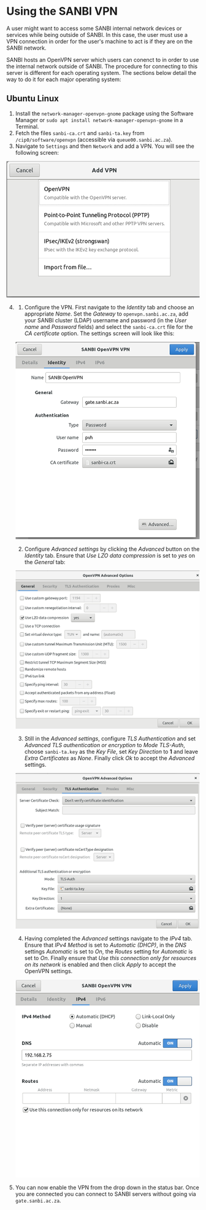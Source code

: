 # Using the SANBI VPN

A user might want to access some SANBI internal network devices or services while being outside of SANBI. In this case, the user must use a VPN connection in order for the user's machine to act is if they are on the SANBI network.

SANBI hosts an OpenVPN server which users can conenct to in order to use the internal network outside of SANBI. The procedure for connecting to this server is different for each operating system. The sections below detail the way to do it for each major operating system:

## Ubuntu Linux

1. Install the `network-manager-openvpn-gnome` package using the Software Manager or `sudo apt install network-manager-openvpn-gnome` in a Terminal.
2. Fetch the files `sanbi-ca.crt` and `sanbi-ta.key` from `/cip0/software/openvpn` (accessible via `queue00.sanbi.ac.za`).
3. Navigate to `Settings` and then `Network` and add a VPN. You will see the following screen:

![Add VPN Screen showing OpenVPN option](../_media/add_vpn_screen.png)

4. 
    1. Configure the VPN. First navigate to the *Identity* tab and choose an appropriate *Name*. Set the *Gateway* to `openvpn.sanbi.ac.za`, add your SANBI cluster (LDAP)
    username and password (in the *User name* and *Password* fields) and select the `sanbi-ca.crt` file for the *CA certificate* option. The settings screen will look
    like this:

    ![OpenVPN Identity Configuration screen](../_media/openvpn_identity_settings.png)

    2. Configure *Advanced settings* by clicking the *Advanced* button on the *Identity* tab. Ensure that *Use LZO data compression* is set to *yes* on the *General* tab:

    ![OpenVPN Advanced Settings General tab](../_media/openvpn_advanced_general.png)

    3. Still in the *Advanced settings*, configure *TLS Authentication* and set *Advanced TLS authentication or encryption* to *Mode* *TLS-Auth*, choose `sanbi-ta.key`
    as the *Key File*, set *Key Direction* to **1** and leave *Extra Certificates* as *None*. Finally click *Ok* to accept the *Advanced* settings.

    ![OpenVPN Advanced Settings TLS Authentication tab](../_media/openvpn_advanced_tls.png)

    4. Having completed the *Advanced* settings navigate to the *IPv4* tab. Ensure that *IPv4 Method* is set to *Automatic (DHCP)*, in the *DNS* settings *Automatic* is
    set to *On*, the *Routes* setting for *Automatic* is set to *On*. Finally ensure that *Use this connection only for resources on its network* is enabled and then
    click *Apply* to accept the OpenVPN settings.

    ![OpenVPN IPv4 Settings tab](../_media/openvpn_ipv4.png)

5. You can now enable the VPN from the drop down in the status bar. Once you are connected you can connect to SANBI servers without going via `gate.sanbi.ac.za`.